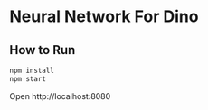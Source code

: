 # Neural Network For Dino

## How to Run

```sh
npm install
npm start
```

Open http://localhost:8080
